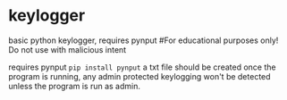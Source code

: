 # keylogger
basic python keylogger, requires pynput
#For educational purposes only! Do not use with malicious intent

requires pynput
`pip install pynput`
a txt file should be created once the program is running, any admin protected keylogging won't be detected unless the program is run as admin.
